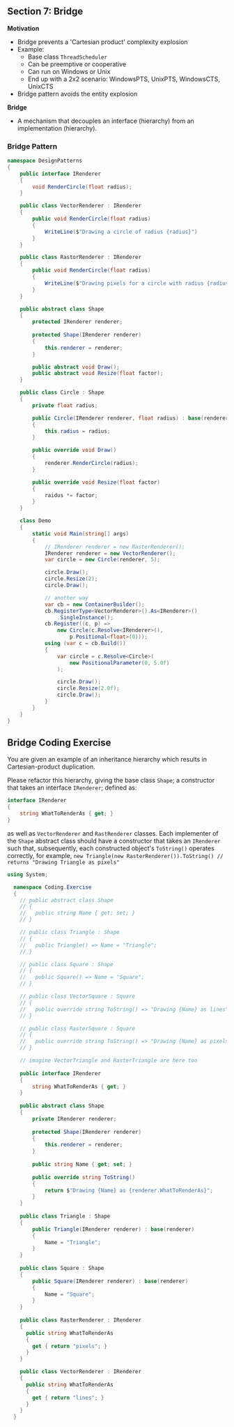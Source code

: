 ## **Section 7: Bridge**

**Motivation**
* Bridge prevents a 'Cartesian product' complexity explosion
* Example: 
    * Base class `ThreadScheduler`
    * Can be preemptive or cooperative
    * Can run on Windows or Unix
    * End up with a 2x2 scenario: WindowsPTS, UnixPTS, WindowsCTS, UnixCTS
* Bridge pattern avoids the entity explosion

**Bridge**
* A mechanism that decouples an interface (hierarchy) from an implementation (hierarchy).

### **Bridge Pattern**
```csharp
namespace DesignPatterns
{
    public interface IRenderer
    {
        void RenderCircle(float radius);
    }

    public class VectorRenderer : IRenderer
    {
        public void RenderCircle(float radius)
        {
            WriteLine($"Drawing a circle of radius {radius}")
        }
    }

    public class RastorRenderer : IRenderer
    {
        public void RenderCircle(float radius)
        {
            WriteLine($"Drawing pixels for a circle with radius {radius}")
        }
    }

    public abstract class Shape
    {
        protected IRenderer renderer;
        
        protected Shape(IRenderer renderer)
        {
            this.renderer = renderer;
        }

        public abstract void Draw();
        public abstract void Resize(float factor);
    }

    public class Circle : Shape
    {
        private float radius;

        public Circle(IRenderer renderer, float radius) : base(renderer)
        {
            this.radius = radius;
        }

        public override void Draw()
        {
            renderer.RenderCircle(radius);
        }

        public override void Resize(float factor)
        {
            raidus *= factor;
        }
    }

    class Demo
    {
        static void Main(string[] args)
        {
            // IRenderer renderer = new RasterRenderer();
            IRenderer renderer = new VectorRenderer();
            var circle = new Circle(renderer, 5);

            circle.Draw();
            circle.Resize(2);
            circle.Draw();

            // another way 
            var cb = new ContainerBuilder();
            cb.RegisterType<VectorRenderer>().As<IRenderer>()
                .SingleInstance();
            cb.Register((c, p) => 
                new Circle(c.Resolve<IRenderer>(),
                    p.Positional<float>(0)));
            using (var c = cb.Build())
            {
                var circle = c.Resolve<Circle>(
                    new PositionalParameter(0, 5.0f)
                );

                circle.Draw();
                circle.Resize(2.0f);
                circle.Draw();
            }
        }
    }
}
```

## **Bridge Coding Exercise**

You are given an example of an inheritance hierarchy which results in Cartesian-product duplication.

Please refactor this hierarchy, giving the base class `Shape`; a constructor that takes an interface `IRenderer`; defined as:
```csharp
interface IRenderer
{
    string WhatToRenderAs { get; }
}
```
as well as `VectorRenderer` and `RastRenderer` classes. Each implementer of the `Shape` abstract class should have a constructor
that takes an `IRenderer` such that, subsequently, each constructed object's `ToString()` operates correctly, for example,
`new Triangle(new RasterRenderer()).ToString() // returns "Drawing Triangle as pixels"`

```csharp
using System;

  namespace Coding.Exercise
  {
    // public abstract class Shape
    // {
    //   public string Name { get; set; }
    // }

    // public class Triangle : Shape
    // {
    //   public Triangle() => Name = "Triangle";
    // }

    // public class Square : Shape
    // {
    //   public Square() => Name = "Square";
    // }

    // public class VectorSquare : Square
    // {
    //   public override string ToString() => "Drawing {Name} as lines";
    // }

    // public class RasterSquare : Square
    // {
    //   public override string ToString() => "Drawing {Name} as pixels";
    // }

    // imagine VectorTriangle and RasterTriangle are here too
    
    public interface IRenderer
    {
        string WhatToRenderAs { get; }
    }
    
    public abstract class Shape
    {
        private IRenderer renderer;
        
        protected Shape(IRenderer renderer)
        {
            this.renderer = renderer;
        }
        
        public string Name { get; set; }
        
        public override string ToString()
        {
            return $"Drawing {Name} as {renderer.WhatToRenderAs}";
        }
    }
    
    public class Triangle : Shape
    {
        public Triangle(IRenderer renderer) : base(renderer)
        {
            Name = "Triangle";
        }
    }
    
    public class Square : Shape
    {
        public Square(IRenderer renderer) : base(renderer)
        {
            Name = "Square";
        }
    }
    
    public class RasterRenderer : IRenderer
    {
      public string WhatToRenderAs
      {
        get { return "pixels"; }
      }
    }

    public class VectorRenderer : IRenderer
    {
      public string WhatToRenderAs
      {
        get { return "lines"; }
      }
    }
  }
```

